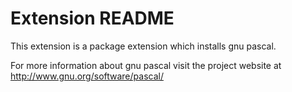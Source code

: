 # Extension README

This extension is a package extension which installs gnu pascal.

For more information about gnu pascal visit the project website at
http://www.gnu.org/software/pascal/

